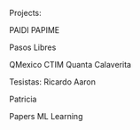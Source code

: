 Projects:

PAIDI
PAPIME

Pasos Libres

QMexico
CTIM
Quanta Calaverita

Tesistas:
Ricardo
Aaron

Patricia



Papers
ML Learning
